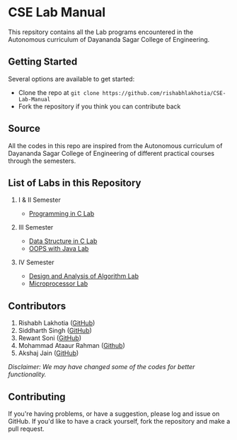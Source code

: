 # CSE Lab Manual
This repsitory contains all the Lab programs encountered in the Autonomous curriculum of Dayananda Sagar College of Engineering.

## Getting Started
Several options are available to get started:
* Clone the repo at `git clone https://github.com/rishabhlakhotia/CSE-Lab-Manual`
* Fork the repository if you think you can contribute back

## Source
All the codes in this repo are inspired from the Autonomous curriculum of Dayananda Sagar College of Engineering of different practical courses through the semesters.

## List of Labs in this Repository
1. I & II Semester
   * [Programming in C Lab](/I%20%26%20II%20Semester/Programming-in-C)

2. III Semester
   * [Data Structure in C Lab](/III%20Semester/Data-Structure-in-C)
   * [OOPS with Java Lab](/III%20Semester/OOPS-With-Java)

3. IV Semester
    * [Design and Analysis of Algorithm Lab](/IV%20Semester/ADA_Lab)
    * [Microprocessor Lab](/IV%20Semester/Microprocessor_Lab)


## Contributors
1. Rishabh Lakhotia ([GitHub](https://github.com/rishabhlakhotia))
2. Siddharth Singh ([GitHub](https://github.com/cddharthsingh))
3. Rewant Soni ([GitHub](https://github.com/rewantsoni))
4. Mohammad Ataaur Rahman ([Github](https://github.com/Ataago))
5. Akshaj Jain ([GitHub](https://github.com/aksj98))

*Disclaimer: We may have changed some of the codes for better functionality.*

## Contributing
If you're having problems, or have a suggestion, please log and issue on GitHub. If you'd like to have a crack yourself, fork the repository and make a pull request.
